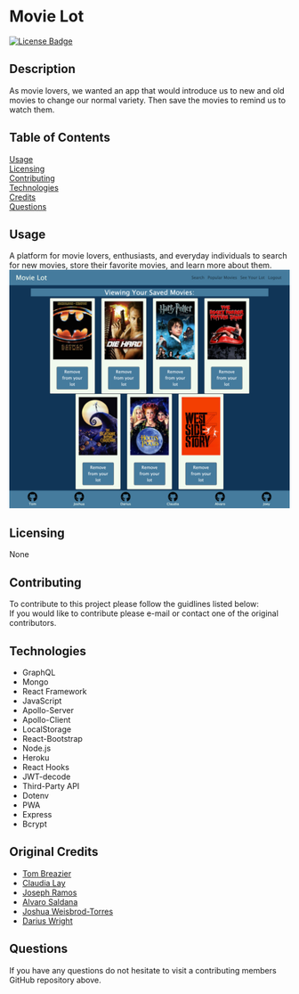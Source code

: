 # Movie Lot
[![License Badge](https://img.shields.io/badge/license-None-red)](#)

## Description  
As movie lovers, we wanted an app that would introduce us to new and old movies to change our normal variety. Then save the movies to remind us to watch them.

## Table of Contents  
[Usage](#Usage)  
[Licensing](#Licensing)  
[Contributing](#Contributing)   
[Technologies](#Technologies)  
[Credits](#Credits)  
[Questions](#Questions)

## Usage  

A platform for movie lovers, enthusiasts, and everyday individuals to search for new movies, store their favorite movies, and learn more about them.  
![A platform for movie lovers, enthusiasts, and everyday individuals](/client/src/assets/movielot.png)  

## Licensing  
None  

## Contributing  
To contribute to this project please follow the guidlines listed below:  
If you would like to contribute please e-mail or contact one of the original contributors.

## Technologies 
  - GraphQL
  - Mongo
  - React Framework
  - JavaScript
  - Apollo-Server
  - Apollo-Client
  - LocalStorage
  - React-Bootstrap
  - Node.js
  - Heroku
  - React Hooks
  - JWT-decode
  - Third-Party API
  - Dotenv
  - PWA
  - Express
  - Bcrypt

## Original Credits
  - [Tom Breazier](https://github.com/tbreazier) 
  - [Claudia Lay](https://github.com/layc41) 
  - [Joseph Ramos](https://github.com/joshuaweisbrodtorres) 
  - [Alvaro Saldana](https://github.com/asaldana1108) 
  - [Joshua Weisbrod-Torres](https://github.com/joshuaweisbrodtorres) 
  - [Darius Wright](https://github.com/DariusJWright) 

## Questions  
If you have any questions do not hesitate to visit a contributing members  GitHub repository above. 